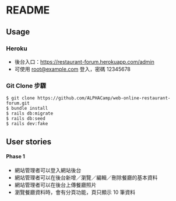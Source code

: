 # README

## Usage

### Heroku
- 後台入口：https://restaurant-forum.herokuapp.com/admin
- 可使用 root@example.com 登入，密碼 12345678

### Git Clone 步驟

```
$ git clone https://github.com/ALPHACamp/web-online-restaurant-forum.git
$ bundle install
$ rails db:migrate
$ rails db:seed
$ rails dev:fake
```

## User stories

#### Phase 1
- 網站管理者可以登入網站後台
- 網站管理者可以在後台新增／瀏覽／編輯／刪除餐廳的基本資料
- 網站管理者可以在後台上傳餐廳照片
- 瀏覽餐廳資料時，會有分頁功能，頁只顯示 10 筆資料
